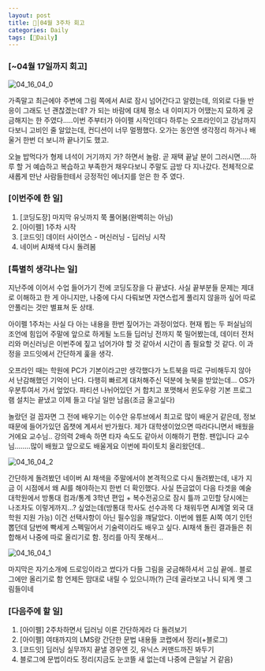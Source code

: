 ```yaml
---
layout: post
title: 🦄│04월 3주차 회고
categories: Daily
tags: [🦄Daily]
---
```


### [~04월 17일까지 회고]

![04_16_04_0](https://user-images.githubusercontent.com/100528803/163717601-ce528428-57ed-453f-81da-85e46f245625.jpg)

가족말고 최근에야 주변에 그림 쪽에서 AI로 잠시 넘어간다고 알렸는데, 의외로 다들 반응이 그래도 넌 괜찮겠는데? 가 되는 바람에 대체 평소 내 이미지가 어땠는지 묘하게 궁금해지는 한 주였다.....이번 주부터가 아이펠 시작인데다 하루는 오프라인이고 강남까지다보니 고비인 줄 알았는데, 컨디션이 너무 멀쩡했다. 오가는 동안엔 생각정리 하거나 배울거 한번 더 보니까 끝나기도 했고. 

오늘 밥먹다가 형제 녀석이 거기까지 가? 하면서 놀람. 곧 재택 끝날 분이 그러시면.....하루 할 거 예습하고 복습하고 부족한거 채우다보니 주말도 금방 다 지나갔다. 전체적으로 새롭게 만난 사람들한테서 긍정적인 에너지를 얻은 한 주 였다.

### [이번주에 한 일]
1. [코딩도장] 마지막 유닛까지 쭉 풀어봄(완벽히는 아님)
2. [아이펠] 1주차 시작
3. [코드잇] 데이터 사이언스 - 머신러닝 - 딥러닝 시작
4. 네이버 AI채색 다시 돌려봄

### [특별히 생각나는 일]
지난주에 이어서 수업 들어가기 전에 코딩도장을 다 끝냈다. 사실 끝부분들 문제는 제대로 이해하고 한 게 아니지만, 나중에 다시 다뤄보면 자연스럽게 풀리지 않을까 싶어 따로 안풀리는 것만 별표쳐 둔 상태.

아이펠 1주차는 사실 다 아는 내용을 한번 짚어가는 과정이었다. 현재 뵙는 두 퍼실님의 조언에 힘입어 주말에 앞으로 하게될 노드들 딥러닝 전까지 쭉 밀어봤는데, 데이터 전처리와 머신러닝은 이번주에 짚고 넘어가야 할 것 같아서 시간이 좀 필요할 것 같다. 이 과정을 코드잇에서 간단하게 훑을 생각. 

오프라인 때는 학원에 PC가 기본이라고만 생각했다가 노트북을 따로 구비해두지 않아서 난감해했던 기억이 난다. 다행히 빠르게 대처해주신 덕분에 놋북을 받았는데... OS가 우분투여서 가서 엎었다. 파티션 나뉘어있던 거 합치고 포맷해서 윈도우랑 기본 프로그램 설치는 끝냈고 이제 들고 다닐 일만 남음(조금 울고싶다)

놀랐던 걸 꼽자면 그 전에 배우기는 이수안 유투브에서 최고로 많이 배운거 같은데, 정보 때문에 들어가있던 옵챗에 계셔서 반가웠다. 제가 대학생이었으면 따라다니면서 배웠을 거에요 교수님.. 강의력 2배속 하면 타자 속도도 같아서 이해하기 편함. 팬입니다 교수님........많이 배웠고 앞으로도 배울게요 이번에 파이토치 올리왔던데..


![04_16_04_2](https://user-images.githubusercontent.com/100528803/163717618-192edead-f536-4f58-93b2-8052e8cf2d89.png)

간단하게 돌려봤던 네이버 AI 채색을 주말에서야 본격적으로 다시 돌려봤는데, 내가 지금 이 시점에서 왜 AI를 해야하는지 한번 더 확인했다. 사실 뜬금없이 다음 타겟을 예술대학원에서 방통대 컴과/통계 3학년 편입 + 복수전공으로 잠시 틀까 고민할 당시에는 나조차도 이렇게까지...? 싶었는데(방통대 학사도 선수과목 다 채워두면 AI계열 외국 대학원 지원 가능) 이건 선택사항이 아닌 필수임을 꺠달았다. 이번에 웹툰 AI쪽 여기 인턴 뽑던데 담번에 빡세게 스펙밀어서 기술력이라도 배우고 싶다. 
AI채색 돌린 결과들은 취합해서 나중에 따로 올리기로 함. 정리를 아직 못해서...


![04_16_04_1](https://user-images.githubusercontent.com/100528803/163717639-8ed8fbe4-16c9-4497-ac99-45710c653508.png)

마지막은 자기소개에 드로잉이라고 썼다가 다들 그림을 궁금해하셔서 고심 끝에.. 블로그에만 올리기로 함 언제든 맘대로 내릴 수 있으니까(?) 근데 골라보고 나니 되게 옛 그림들이네

### [다음주에 할 일]
1. [아이펠] 2주차하면서 딥러닝 이론 간단하게라 다 돌려보기
2. [아이펠] 여태까지의 LMS랑 간단한 문법 내용들 코랩에서 정리(+블로그)
3. [코드잇] 딥러닝 실무까지 끝낼 경우엔 깃, 유닉스 커맨드까진 봐두기
4. 블로그에 문법이라도 정리(지금도 눈코뜰 새 없는데 나중에 큰일날 거 같음)
